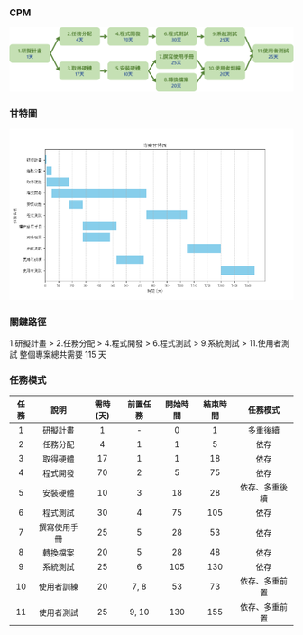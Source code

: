 ### CPM
![CPM](images/CPM.png)
### 甘特圖
![gantt](images/gantt.png)
### 關鍵路徑
1.研擬計畫 > 2.任務分配 > 4.程式開發 > 6.程式測試 > 9.系統測試 > 11.使用者測試
整個專案總共需要 115 天
### 任務模式
| 任務 |      說明      | 需時(天) | 前置任務 | 開始時間 | 結束時間 |         任務模式         |
|:----:|:--------------:|:--------:|:--------:|:--------:|:--------:|:------------------------:|
|  1   |    研擬計畫    |    1     |    -     |    0     |    1     |        多重後續         |
|  2   |    任務分配    |    4     |    1     |    1     |    5     |          依存          |
|  3   |    取得硬體    |   17     |    1     |    1     |   18     |          依存          |
|  4   |    程式開發    |   70     |    2     |    5     |   75     |          依存          |
|  5   |    安裝硬體    |   10     |    3     |   18     |   28     |    依存、多重後續     |
|  6   |    程式測試    |   30     |    4     |   75     |  105     |          依存          |
|  7   | 撰寫使用手冊   |   25     |    5     |   28     |   53     |          依存          |
|  8   |   轉換檔案     |   20     |    5     |   28     |   48     |          依存          |
|  9   |    系統測試    |   25     |    6     |  105     |  130     |          依存          |
| 10   |  使用者訓練    |   20     |   7, 8    |   53     |   73     |   依存、多重前置     |
| 11   |  使用者測試    |   25     |   9, 10   |  130     |  155     |   依存、多重前置     |


